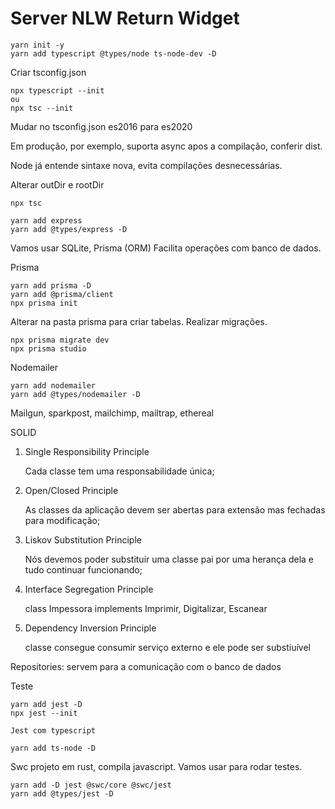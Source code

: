 # Server NLW Return Widget

```console
yarn init -y
yarn add typescript @types/node ts-node-dev -D
```

Criar tsconfig.json

```console
npx typescript --init
ou
npx tsc --init
```

Mudar no tsconfig.json
es2016 para es2020

Em produção, por exemplo, suporta async apos a compilação, conferir dist.

Node já entende sintaxe nova, evita compilações desnecessárias.

Alterar outDir e rootDir

```console
npx tsc
```

```console
yarn add express
yarn add @types/express -D
```

Vamos usar SQLite, Prisma (ORM) Facilita operações com banco de dados.

Prisma

```console
yarn add prisma -D
yarn add @prisma/client
npx prisma init
```

Alterar na pasta prisma para criar tabelas. Realizar migrações.

```console
npx prisma migrate dev
npx prisma studio
```

Nodemailer

```console
yarn add nodemailer
yarn add @types/nodemailer -D
```

Mailgun, sparkpost, mailchimp, mailtrap, ethereal

SOLID

1. Single Responsibility Principle

   Cada classe tem uma responsabilidade única;

2. Open/Closed Principle

   As classes da aplicação devem ser abertas para  extensão mas fechadas para modificação;

3. Liskov Substitution Principle

   Nós devemos poder substituir uma classe pai por uma herança dela e tudo continuar funcionando;

4. Interface Segregation Principle

   class Impessora implements Imprimir, Digitalizar, Escanear

5. Dependency Inversion Principle

   classe consegue consumir serviço externo e ele pode ser substiuível

Repositories: servem para a comunicação com o banco de dados

Teste

```console
yarn add jest -D
npx jest --init

Jest com typescript

yarn add ts-node -D
```

Swc projeto em rust, compila javascript. Vamos usar para rodar testes.

```console
yarn add -D jest @swc/core @swc/jest
yarn add @types/jest -D 
```


```console

```


```console

```


```console

```


```console

```


```console

```